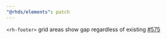 ```yaml
---
"@rhds/elements": patch
---
```


`<rh-footer>` grid areas show gap regardless of existing [#575](https://github.com/RedHat-UX/red-hat-design-system/issues/575) 
